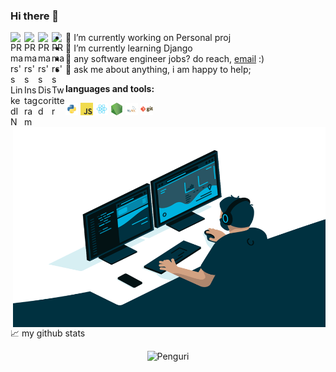 ### Hi there 👋
<a href="https://www.linkedin.com/in/pengrui-ma-aa2846214/">
  <img align="left" alt="PRmars's LinkedIN" width="22px" src="https://raw.githubusercontent.com/peterthehan/peterthehan/master/assets/linkedin.svg" />
</a>
<a href="https://www.instagram.com/pengruizz/">
  <img align="left" alt="PRmars's Instagram" width="22px" src="https://raw.githubusercontent.com/hussainweb/hussainweb/main/icons/instagram.png" />
</a>
<a href="hhttps://discord.gg/PddCWk3Dtu">
  <img align="left" alt="PRmars's Discord" width="22px" src="https://raw.githubusercontent.com/peterthehan/peterthehan/master/assets/discord.svg" />
</a>
<a href="https://twitter.com">
  <img align="left" alt="PRmars's Twitter" width="22px" src="https://raw.githubusercontent.com/peterthehan/peterthehan/master/assets/twitter.svg" />
</a>


  <img align="right" alt="GIF" src="https://github.com/PRmars86/PRmars86/blob/master/code.gif?raw=true" width="500" height="320" />

- 🔭 I’m currently working on Personal proj
- 🌱 I’m currently learning Django
- 💼 any software engineer jobs? do reach, [email](mailto:pengruima@outlook.com) :)
- 💬 ask me about anything, i am happy to help;


**languages and tools:**  

<code><img height="20" src="https://raw.githubusercontent.com/github/explore/80688e429a7d4ef2fca1e82350fe8e3517d3494d/topics/python/python.png"></code>
<code><img height="20" src="https://raw.githubusercontent.com/github/explore/80688e429a7d4ef2fca1e82350fe8e3517d3494d/topics/javascript/javascript.png"></code>
<code><img height="20" src="https://raw.githubusercontent.com/github/explore/80688e429a7d4ef2fca1e82350fe8e3517d3494d/topics/react/react.png"></code>
<code><img height="20" src="https://raw.githubusercontent.com/github/explore/80688e429a7d4ef2fca1e82350fe8e3517d3494d/topics/nodejs/nodejs.png"></code>
<code><img height="20" src="https://raw.githubusercontent.com/github/explore/80688e429a7d4ef2fca1e82350fe8e3517d3494d/topics/mysql/mysql.png"></code>
<code><img height="20" src="https://raw.githubusercontent.com/github/explore/80688e429a7d4ef2fca1e82350fe8e3517d3494d/topics/git/git.png"></code>

📈 my github stats

<p align="center"> <img src="https://github-readme-stats.vercel.app/api?username=PRmars86&show_icons=true&theme=gotham" alt="Penguri" />
